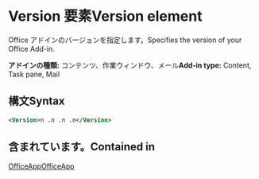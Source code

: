 # <a name="version-element"></a><span data-ttu-id="d387d-101">Version 要素</span><span class="sxs-lookup"><span data-stu-id="d387d-101">Version element</span></span>

<span data-ttu-id="d387d-102">Office アドインのバージョンを指定します。</span><span class="sxs-lookup"><span data-stu-id="d387d-102">Specifies the version of your Office Add-in.</span></span>

<span data-ttu-id="d387d-103">**アドインの種類:** コンテンツ、作業ウィンドウ、メール</span><span class="sxs-lookup"><span data-stu-id="d387d-103">**Add-in type:** Content, Task pane, Mail</span></span>

## <a name="syntax"></a><span data-ttu-id="d387d-104">構文</span><span class="sxs-lookup"><span data-stu-id="d387d-104">Syntax</span></span>

```XML
<Version>n .n .n .n</Version>
```

## <a name="contained-in"></a><span data-ttu-id="d387d-105">含まれています。</span><span class="sxs-lookup"><span data-stu-id="d387d-105">Contained in</span></span>

[<span data-ttu-id="d387d-106">OfficeApp</span><span class="sxs-lookup"><span data-stu-id="d387d-106">OfficeApp</span></span>](officeapp.md)

